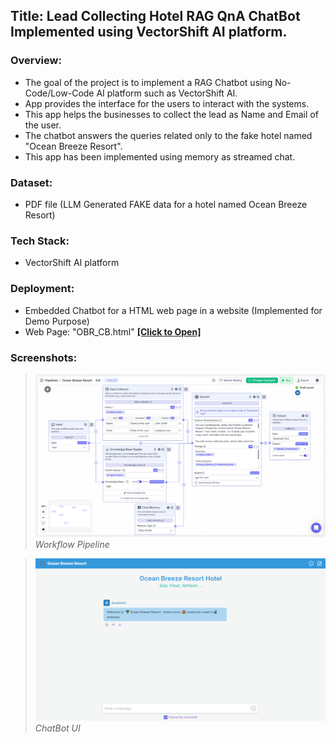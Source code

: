 ## Title: Lead Collecting Hotel RAG QnA ChatBot Implemented using VectorShift AI platform.


### Overview:
- The goal of the project is to implement a RAG Chatbot using No-Code/Low-Code AI platform such as VectorShift AI.
- App provides the interface for the users to interact with the systems.
- This app helps the businesses to collect the lead as Name and Email of the user.
- The chatbot answers the queries related only to the fake hotel named "Ocean Breeze Resort".
- This app has been implemented using memory as streamed chat.


### Dataset:
- PDF file (LLM Generated FAKE data for a hotel named Ocean Breeze Resort)


### Tech Stack:
- VectorShift AI platform


### Deployment: 
- Embedded Chatbot for a HTML web page in a website (Implemented for Demo Purpose)
- Web Page: "OBR_CB.html" <a href="OBR.html" target="_blank"><b>[Click to Open]</b></a>


### Screenshots:
>![Chatbot Pipeline](./images/OBR_pipeline.png)
*Workflow Pipeline*

>![Chatbot Interface](./images/OBR_CB.png)
*ChatBot UI*
